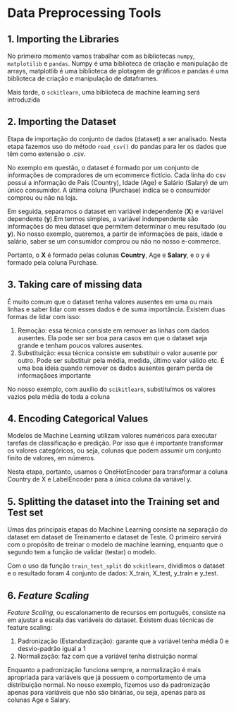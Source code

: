 # Data Preprocessing Tools

## 1. Importing the Libraries

No primeiro momento vamos trabalhar com as bibliotecas `numpy`, `matplotilib`
e `pandas`. Numpy é uma biblioteca de criação e manipulação de arrays, matplotlib
é uma biblioteca de plotagem de gráficos e pandas é uma biblioteca de
criação e manipulação de dataframes.

Mais tarde, o `sckitlearn`, uma biblioteca de machine learning será introduzida

## 2. Importing the Dataset

Etapa de importação do conjunto de dados (dataset) a ser analisado. Nesta etapa
fazemos uso do método `read_csv()` do pandas para ler os dados que têm como 
extensão o .csv.

No exemplo em questão, o dataset é formado por um conjunto de informações
de compradores de um ecommerce fictício. Cada linha do csv possui a informação
de País (Country), Idade (Age) e Salário (Salary) de um único consumidor.
A última coluna (Purchase) indica se o consumidor comprou ou não na loja.

Em seguida, separamos o dataset em variável independente (**X**) e variável
dependente (**y**).Em termos simples, a variável indenpendente são informações do meu dataset
que permitem determinar o meu resultado (ou **y**).
No nosso exemplo, queremos, a partir de informações de país, idade e salário, saber se
um consumidor comprou ou não no nosso e-commerce.

Portanto, o **X** é formado pelas colunas **Country**, Age e **Salary**, e o y é formado
pela coluna Purchase.

## 3. Taking care of missing data

É muito comum que o dataset tenha valores ausentes em uma ou mais linhas e saber
lidar com esses dados é de suma importância. Existem duas formas de lidar com isso:

1. Remoção: essa técnica consiste em remover as linhas com dados ausentes. Ela pode ser
ser boa para casos em que o dataset seja grande e tenham poucos valores ausentes.
2. Substituição: essa técnica consiste em substituir o valor ausente por outro. Pode
ser substituir pela média, medida, último valor válido etc. É uma boa ideia
quando remover os dados ausentes geram perda de informaçãoes importante

No nosso exemplo, com auxílio do `scikitlearn`, substituímos os valores
vazios pela média de toda a coluna

## 4. Encoding Categorical Values

Modelos de Machine Learning utilizam valores numéricos para executar
tarefas de classificação e predição. Por isso que é importante transformar
os valores categóricos, ou seja, colunas que podem assumir um conjunto
finito de valores, em números.

Nesta etapa, portanto, usamos o OneHotEncoder para transformar a coluna Country
de X e LabelEncoder para a única coluna da variável y.

## 5. Splitting the dataset into the Training set and Test set

Umas das principais etapas do Machine Learning consiste na separação
do dataset em dataset de Treinamento e dataset de Teste. O primeiro servirá
com o propósito de treinar o modelo de machine learning, enquanto que o
segundo tem a função de validar (testar) o modelo.


Com o uso da função `train_test_split` do `sckitlearn`, dividimos o dataset
e o resultado foram 4 conjunto de dados: X_train, X_test, y_train e y_test.


## 6. _Feature Scaling_

_Feature Scaling_, ou escalonamento de recursos em português, consiste na em
ajustar a escala das variáveis do dataset.
Existem duas técnicas de feature scaling:
1. Padronização (Estandardização): garante que a variável tenha média 0
e desvio-padrão igual a 1
2. Normalização: faz com que a variável tenha distruição normal

Enquanto a padronização funciona sempre, a normalização é mais apropriada
para variáveis que já possuem o comportamento de uma distribuição normal.
No nosso exemplo, fizemos uso da padronização apenas para variáveis
que não são binárias, ou seja, apenas para as colunas Age e Salary.